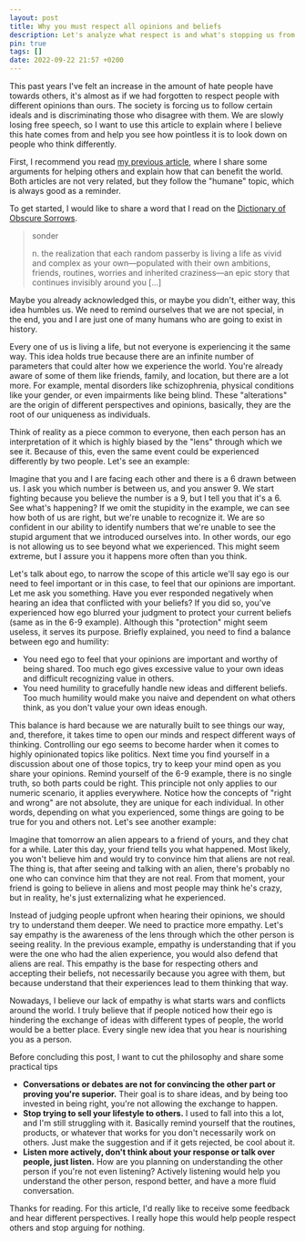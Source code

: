 ```yaml
---
layout: post
title: Why you must respect all opinions and beliefs
description: Let's analyze what respect is and what's stopping us from having an open mind and respecting other's opinions.
pin: true
tags: []
date: 2022-09-22 21:57 +0200
---
```


This past years I've felt an increase in the amount of hate people have towards others, it's almost as if we had forgotten to respect people with different opinions than ours. The society is forcing us to follow certain ideals and is discriminating those who disagree with them. We are slowly losing free speech, so I want to use this article to explain where I believe this hate comes from and help you see how pointless it is to look down on people who think differently.

First, I recommend you read [my previous article,](https://monkeyandres.com/post/improve-the-world-by-helping-others/) where I share some arguments for helping others and explain how that can benefit the world. Both articles are not very related, but they follow the "humane" topic, which is always good as a reminder.

To get started, I would like to share a word that I read on the [Dictionary of Obscure Sorrows](https://www.dictionaryofobscuresorrows.com/).

> sonder
>
> n. the realization that each random passerby is living a life as vivid and complex as your own—populated with their own ambitions, friends, routines, worries and inherited craziness—an epic story that continues invisibly around you [...]

Maybe you already acknowledged this, or maybe you didn't, either way, this idea humbles us. We need to remind ourselves that we are not special, in the end, you and I are just one of many humans who are going to exist in history.

Every one of us is living a life, but not everyone is experiencing it the same way. This idea holds true because there are an infinite number of parameters that could alter how we experience the world. You're already aware of some of them like friends, family, and location, but there are a lot more. For example, mental disorders like schizophrenia, physical conditions like your gender, or even impairments like being blind. These "alterations" are the origin of different perspectives and opinions, basically, they are the root of our uniqueness as individuals. 

Think of reality as a piece common to everyone, then each person has an interpretation of it which is highly biased by the "lens" through which we see it. Because of this, even the same event could be experienced differently by two people. Let's see an example:

Imagine that you and I are facing each other and there is a 6 drawn between us. I ask you which number is between us, and you answer 9. We start fighting because you believe the number is a 9, but I tell you that it's a 6. See what's happening? If we omit the stupidity in the example, we can see how both of us are right, but we're unable to recognize it. We are so confident in our ability to identify numbers that we're unable to see the stupid argument that we introduced ourselves into. In other words, our ego is not allowing us to see beyond what we experienced. This might seem extreme, but I assure you it happens more often than you think.

Let's talk about ego, to narrow the scope of this article we'll say ego is our need to feel important or in this case, to feel that our opinions are important. Let me ask you something. Have you ever responded negatively when hearing an idea that conflicted with your beliefs? If you did so, you've experienced how ego blurred your judgment to protect your current beliefs (same as in the 6-9 example). Although this "protection" might seem useless, it serves its purpose. Briefly explained, you need to find a balance between ego and humility:

- You need ego to feel that your opinions are important and worthy of being shared. Too much ego gives excessive value to your own ideas and difficult recognizing value in others.
- You need humility to gracefully handle new ideas and different beliefs. Too much humility would make you naive and dependent on what others think, as you don't value your own ideas enough.

This balance is hard because we are naturally built to see things our way, and, therefore, it takes time to open our minds and respect different ways of thinking. Controlling our ego seems to become harder when it comes to highly opinionated topics like politics. Next time you find yourself in a discussion about one of those topics, try to keep your mind open as you share your opinions. Remind yourself of the 6-9 example, there is no single truth, so both parts could be right. This principle not only applies to our numeric scenario, it applies everywhere. Notice how the concepts of "right and wrong" are not absolute, they are unique for each individual. In other words, depending on what you experienced, some things are going to be true for you and others not. Let's see another example:

Imagine that tomorrow an alien appears to a friend of yours, and they chat for a while. Later this day, your friend tells you what happened. Most likely, you won't believe him and would try to convince him that aliens are not real. The thing is, that after seeing and talking with an alien, there's probably no one who can convince him that they are not real. From that moment, your friend is going to believe in aliens and most people may think he's crazy, but in reality, he's just externalizing what he experienced.

Instead of judging people upfront when hearing their opinions, we should try to understand them deeper. We need to practice more empathy. Let's say empathy is the awareness of the lens through which the other person is seeing reality. In the previous example, empathy is understanding that if you were the one who had the alien experience, you would also defend that aliens are real. This empathy is the base for respecting others and accepting their beliefs, not necessarily because you agree with them, but because understand that their experiences lead to them thinking that way.

Nowadays, I believe our lack of empathy is what starts wars and conflicts around the world. I truly believe that if people noticed how their ego is hindering the exchange of ideas with different types of people, the world would be a better place. Every single new idea that you hear is nourishing you as a person.

Before concluding this post, I want to cut the philosophy and share some practical tips

- **Conversations or debates are not for convincing the other part or proving you're superior.**
  Their goal is to share ideas, and by being too invested in being right, you're not allowing the exchange to happen.
- **Stop trying to sell your lifestyle to others.**
  I used to fall into this a lot, and I'm still struggling with it. Basically remind yourself that the routines, products, or whatever that works for you don't necessarily work on others. Just make the suggestion and if it gets rejected, be cool about it.
- **Listen more actively, don't think about your response or talk over people, just listen.**
  How are you planning on understanding the other person if you're not even listening? Actively listening would help you understand the other person, respond better, and have a more fluid conversation.

Thanks for reading. For this article, I'd really like to receive some feedback and hear different perspectives. I really hope this would help people respect others and stop arguing for nothing.
